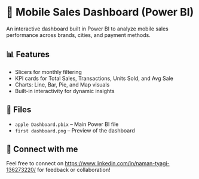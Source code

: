 # 📱 Mobile Sales Dashboard (Power BI)

An interactive dashboard built in Power BI to analyze mobile sales performance across brands, cities, and payment methods.

## 📊 Features
- Slicers for monthly filtering
- KPI cards for Total Sales, Transactions, Units Sold, and Avg Sale
- Charts: Line, Bar, Pie, and Map visuals
- Built-in interactivity for dynamic insights

## 📁 Files
- `apple Dashboard.pbix` – Main Power BI file
- `first dashboard.png` – Preview of the dashboard

## 🔗 Connect with me
Feel free to connect on https://www.linkedin.com/in/naman-tyagi-136273220/ for feedback or collaboration!
